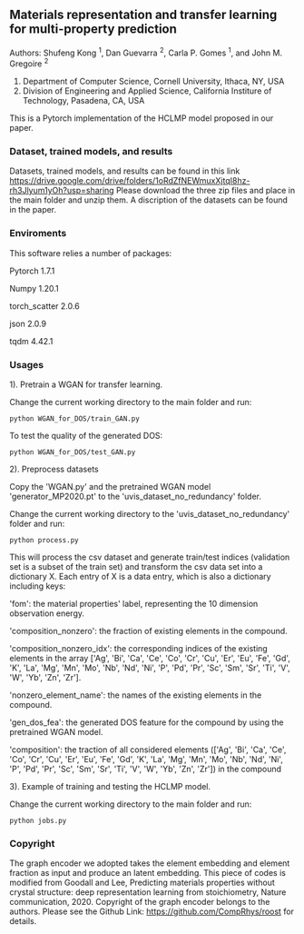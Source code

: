 ## Materials representation and transfer learning for multi-property prediction

Authors: Shufeng Kong <sup>1</sup>, Dan Guevarra <sup>2</sup>, Carla P. Gomes <sup>1</sup>, and John M. Gregoire <sup>2</sup>
1) Department of Computer Science, Cornell University, Ithaca, NY, USA
2) Division of Engineering and Applied Science, 
   California Institure of Technology, Pasadena, CA, USA
   

This is a Pytorch implementation of the HCLMP model proposed in our paper. 

### Dataset, trained models, and results 

Datasets, trained models, and results can be found in this link https://drive.google.com/drive/folders/1oRdZfNEWmuxXjtqI8hz-rh3Jlyum1yOh?usp=sharing
Please download the three zip files and place in the main folder and unzip them. A discription of the datasets
can be found in the paper.

### Enviroments

This software relies a number of packages:

Pytorch 1.7.1

Numpy 1.20.1

torch_scatter 2.0.6

json 2.0.9

tqdm 4.42.1

### Usages

1). Pretrain a WGAN for transfer learning.

Change the current working directory to the main folder and run:
```shell script
python WGAN_for_DOS/train_GAN.py
```

To test the quality of the generated DOS:
```shell script
python WGAN_for_DOS/test_GAN.py
```

2). Preprocess datasets

Copy the 'WGAN.py' and the pretrained WGAN model 'generator_MP2020.pt' to the 
'uvis_dataset_no_redundancy' folder.

Change the current working directory to the 'uvis_dataset_no_redundancy' folder and run:
```shell script
python process.py
```
This will process the csv dataset and generate train/test indices (validation set is a subset
of the train set) and 
transform the csv data set into a dictionary X. Each entry of X is
a data entry, which is also a dictionary including keys: 

'fom': the material properties' label, representing the 10 dimension observation energy.

'composition_nonzero': the fraction of existing elements in the compound.

'composition_nonzero_idx': the corresponding indices of the existing elements 
in the array ['Ag', 'Bi', 'Ca', 'Ce', 'Co', 'Cr', 'Cu', 'Er', 'Eu', 'Fe', 'Gd', 'K', 'La', 'Mg', 'Mn', 'Mo', 'Nb',
             'Nd', 'Ni', 'P', 'Pd', 'Pr', 'Sc', 'Sm', 'Sr', 'Ti', 'V', 'W', 'Yb', 'Zn', 'Zr'].

'nonzero_element_name': the names of the existing elements in the compound.

'gen_dos_fea': the generated DOS feature for the compound by using the pretrained WGAN
model.

'composition': the traction of all considered elements (['Ag', 'Bi', 'Ca', 'Ce', 'Co', 
'Cr', 'Cu', 'Er', 'Eu', 'Fe', 'Gd', 'K', 'La', 'Mg', 'Mn',
 'Mo', 'Nb', 'Nd', 'Ni', 'P', 'Pd', 'Pr', 'Sc', 'Sm', 'Sr', 
 'Ti', 'V', 'W', 'Yb', 'Zn', 'Zr']) in the compound
 
3). Example of training and testing the HCLMP model.

Change the current working directory to the main folder and run:
```shell script
python jobs.py
```

### Copyright

The graph encoder we adopted takes the element embedding and element fraction as input and produce an latent embedding.
This piece of codes is modified from Goodall and Lee, Predicting materials properties without crystal structure: 
deep representation learning from stoichiometry, Nature communication, 2020. Copyright of the graph encoder belongs to the authors. 
Please see the Github Link: https://github.com/CompRhys/roost for details.




